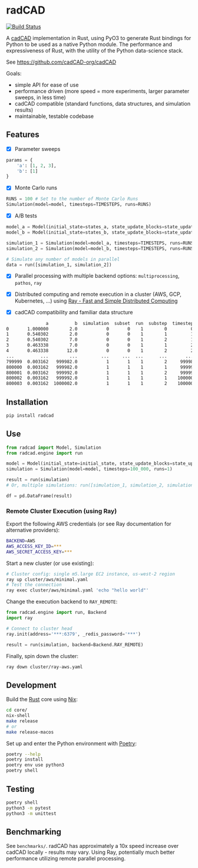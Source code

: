 # radCAD
[![Build Status](https://travis-ci.com/BenSchZA/radCAD.svg?branch=master)](https://travis-ci.com/BenSchZA/radCAD)

A [cadCAD](https://cadcad.org/) implementation in Rust, using PyO3 to generate Rust bindings for Python to be used as a native Python module. The performance and expressiveness of Rust, with the utility of the Python data-science stack.

See https://github.com/cadCAD-org/cadCAD

Goals:
* simple API for ease of use
* performance driven (more speed = more experiments, larger parameter sweeps, in less time)
* cadCAD compatible (standard functions, data structures, and simulation results)
* maintainable, testable codebase

## Features

* [x] Parameter sweeps

```python
params = {
    'a': [1, 2, 3],
    'b': [1]
}
```

* [x] Monte Carlo runs

```python
RUNS = 100 # Set to the number of Monte Carlo Runs
Simulation(model=model, timesteps=TIMESTEPS, runs=RUNS)
```

* [x] A/B tests

```python
model_a = Model(initial_state=states_a, state_update_blocks=state_update_blocks_a, params=params_a)
model_b = Model(initial_state=states_b, state_update_blocks=state_update_blocks_b, params=params_b)

simulation_1 = Simulation(model=model_a, timesteps=TIMESTEPS, runs=RUNS)
simulation_2 = Simulation(model=model_b, timesteps=TIMESTEPS, runs=RUNS)

# Simulate any number of models in parallel
data = run([simulation_1, simulation_2])
```

* [x] Parallel processing with multiple backend options: `multiprocessing`, `pathos`, `ray`
* [x] Distributed computing and remote execution in a cluster (AWS, GCP, Kubernetes, ...) using [Ray - Fast and Simple Distributed Computing](https://ray.io/)

* [x] cadCAD compatibility and familiar data structure

```bash
               a          b  simulation  subset  run  substep  timestep
0       1.000000        2.0           0       0    1        0         0
1       0.540302        2.0           0       0    1        1         1
2       0.540302        7.0           0       0    1        2         1
3       0.463338        7.0           0       0    1        1         2
4       0.463338       12.0           0       0    1        2         2
...          ...        ...         ...     ...  ...      ...       ...
799999  0.003162   999982.0           1       1    1        2     99998
800000  0.003162   999982.0           1       1    1        1     99999
800001  0.003162   999992.0           1       1    1        2     99999
800002  0.003162   999992.0           1       1    1        1    100000
800003  0.003162  1000002.0           1       1    1        2    100000
```

## Installation

```bash
pip install radcad
```

## Use

```python
from radcad import Model, Simulation
from radcad.engine import run

model = Model(initial_state=initial_state, state_update_blocks=state_update_blocks, params=params)
simulation = Simulation(model=model, timesteps=100_000, runs=1)

result = run(simulation)
# Or, multiple simulations: run([simulation_1, simulation_2, simulation_3])

df = pd.DataFrame(result)
```

### Remote Cluster Execution (using Ray)

Export the following AWS credentials (or see Ray documentation for alternative providers):
```bash
BACKEND=AWS
AWS_ACCESS_KEY_ID=***
AWS_SECRET_ACCESS_KEY=***
```

Start a new cluster (or use existing):
```bash
# Cluster config: single m5.large EC2 instance, us-west-2 region
ray up cluster/aws/minimal.yaml
# Test the connection
ray exec cluster/aws/minimal.yaml 'echo "hello world"'
```

Change the execution backend to `RAY_REMOTE`:
```python
from radcad.engine import run, Backend
import ray

# Connect to cluster head
ray.init(address='***:6379', _redis_password='***')

result = run(simulation, backend=Backend.RAY_REMOTE)
```

Finally, spin down the cluster:
```bash
ray down cluster/ray-aws.yaml
```

## Development

Build the [Rust](https://www.rust-lang.org/) core using [Nix](https://nixos.org/):
```bash
cd core/
nix-shell
make release
# or
make release-macos
```

Set up and enter the Python environment with [Poetry](https://python-poetry.org/):
```bash
poetry --help
poetry install
poetry env use python3
poetry shell
```

## Testing

```bash
poetry shell
python3 -m pytest
python3 -m unittest
```

## Benchmarking

See `benchmarks/`. radCAD has approximately a 10x speed increase over cadCAD locally - results may vary. Using Ray, potentially much better performance utilizing remote parallel processing.
